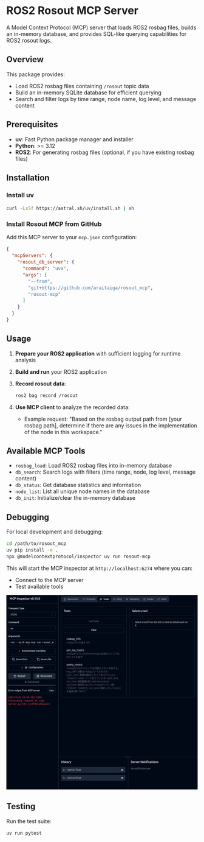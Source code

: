 # ROS2 Rosout MCP Server

A Model Context Protocol (MCP) server that loads ROS2 rosbag files, builds an in-memory database, and provides SQL-like querying capabilities for ROS2 rosout logs.

## Overview

This package provides:

- Load ROS2 rosbag files containing `/rosout` topic data
- Build an in-memory SQLite database for efficient querying
- Search and filter logs by time range, node name, log level, and message content

## Prerequisites

- **uv**: Fast Python package manager and installer
- **Python**: >= 3.12
- **ROS2**: For generating rosbag files (optional, if you have existing rosbag files)

## Installation

### Install uv

```sh
curl -LsSf https://astral.sh/uv/install.sh | sh
```

### Install Rosout MCP from GitHub

Add this MCP server to your `mcp.json` configuration:

```json
{
  "mcpServers": {
    "rosout_db_server": {
      "command": "uvx",
      "args": [
        "--from",
        "git+https://github.com/araitaiga/rosout_mcp",
        "rosout-mcp"
      ]
    }
  }
}
```

## Usage

1. **Prepare your ROS2 application** with sufficient logging for runtime analysis
2. **Build and run** your ROS2 application
3. **Record rosout data**:

   ```sh
   ros2 bag record /rosout
   ```

4. **Use MCP client** to analyze the recorded data:
   - Example request: "Based on the rosbag output path from [your rosbag path], determine if there are any issues in the implementation of the node in this workspace."

## Available MCP Tools

- `rosbag_load`: Load ROS2 rosbag files into in-memory database
- `db_search`: Search logs with filters (time range, node, log level, message content)
- `db_status`: Get database statistics and information
- `node_list`: List all unique node names in the database
- `db_init`: Initialize/clear the in-memory database

## Debugging

For local development and debugging:

```sh
cd /path/to/rosout_mcp
uv pip install -e .
npx @modelcontextprotocol/inspector uv run rosout-mcp
```

This will start the MCP inspector at `http://localhost:6274` where you can:

- Connect to the MCP server
- Test available tools

![MCP Inspector](./images/inspector.png)

## Testing

Run the test suite:

```sh
uv run pytest
```
